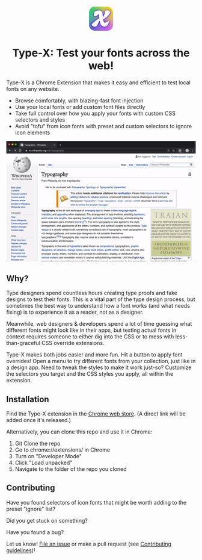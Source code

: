 <p align="center">
    <img alt="type-x icon" src="design/branding/toolbar-icons/typex-active@128.png" width="64" />
</p>
<h1 align="center">
  Type-X: Test your fonts across the web!
</h1>

Type-X is a Chrome Extension that makes it easy and efficient to test local fonts on any website.

- Browse comfortably, with blazing-fast font injection
- Use your local fonts or add custom font files directly
- Take full control over how you apply your fonts with custom CSS selectors and styles
- Avoid "tofu" from icon fonts with preset and custom selectors to ignore icon elements

![Type-X in use to apply font overrides to Wikipedia](design/typex-demo.gif)

## Why? 

Type designers spend countless hours creating type proofs and fake designs to test their fonts. This is a vital part of the type design process, but sometimes the best way to understand how a font works (and what needs fixing) is to experience it as a reader, not as a designer.

Meanwhile, web designers & developers spend a lot of time guessing what different fonts might look like in their apps, but testing actual fonts in context requires someone to either dig into the CSS or to mess with less-than-graceful CSS override extensions.

Type-X makes both jobs easier and more fun. Hit a button to apply font overrides! Open a menu to try different fonts from your collection, just like in a design app. Need to tweak the styles to make it work just-so? Customize the selectors you target and the CSS styles you apply, all within the extension.

## Installation

Find the Type-X extension in the [Chrome web store](https://chrome.google.com/webstore/category/extensions). (A direct link will be added once it's released.)

Alternatively, you can clone this repo and use it in Chrome:

1. Git Clone the repo
2. Go to chrome://extensions/ in Chrome
3. Turn on "Developer Mode"
4. Click "Load unpacked"
5. Navigate to the folder of the repo you cloned

## Contributing

Have you found selectors of icon fonts that might be worth adding to the preset "ignore" list?  

Did you get stuck on something?

Have you found a bug?

Let us know! [File an issue](/issues) or make a pull request (see [Contributing guidelines](CONTRIBUTING.md))!